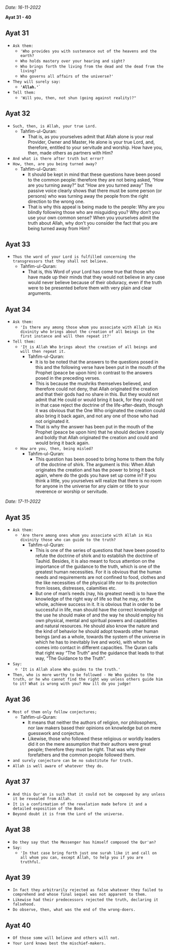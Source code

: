 *Date: 16-11-2022*

**Ayat 31 - 40**

## Ayat 31

- `Ask them:`
  - `'Who provides you with sustenance out of the heavens and the earth?`
  - `Who holds mastery over your hearing and sight?`
  - `Who brings forth the living from the dead and the dead from the living?`
  - `Who governs all affairs of the universe?'`
- `They will surely say:`
  - **`'Allah.'`**`
- `Tell them:`
  - `'Will you, then, not shun (going against reality)?"`

## Ayat 32

- `Such, then, is Allah, your true Lord.`
  - Tahfim-ul-Quran:
    - That is, as you yourselves admit that Allah alone is your real Provider, Owner and Master, He alone is your true Lord, and, therefore, entitled to your servitude and worship. How have you, then, made others as partners with Him?
- `And what is there after truth but error?`
- `How, then, are you being turned away?`
  - Tahfim-ul-Quran:
    - It should be kept in mind that these questions have been posed to the common people: therefore they are not being asked, “How are you turning away?” but “How are you turned away” The passive voice clearly shows that there must be some person (or persons) who was turning away the people from the right direction to the wrong one.
    - That is why this appeal is being made to the people: Why are you blindly following those who are misguiding you? Why don’t you use your own common sense? When you yourselves admit the truth about Allah, why don’t you consider the fact that you are being turned away from Him?

## Ayat 33

- `Thus the word of your Lord is fulfilled concerning the transgressors that they shall not believe.`
  - Tahfim-ul-Quran:
    - That is, this Word of your Lord has come true that those who have made up their minds that they would not believe in any case would never believe because of their obduracy, even if the truth were to be presented before them with very plain and clear arguments.

## Ayat 34

- `Ask them:`
  - `'Is there any among those whom you associate with Allah in His divinity who brings about the creation of all beings in the first instance and will then repeat it?'`
- `Tell them:`
  - `'It is Allah Who brings about the creation of all beings and will then repeat it.`
    - Tahfim-ul-Quran:
      - It is to be noted that the answers to the questions posed in this and the following verse have been put in the mouth of the Prophet (peace be upon him) in contrast to the answers posed in the preceding verses.
      - This is because the mushriks themselves believed, and therefore could not deny, that Allah originated the creation and that their gods had no share in this. But they would not admit that He could or would bring it back, for they could not in that case reject the doctrine of the life-after-death, though it was obvious that the One Who originated the creation could also bring it back again, and not any one of those who had not originated it.
      - That is why the answer has been put in the mouth of the Prophet (peace be upon him) that he should declare it openly and boldly that Allah originated the creation and could and would bring it back again.
  - `How are you, then, being misled?`
    - Tahfim-ul-Quran:
      - This question has been posed to bring home to them the folly of the doctrine of shirk. The argument is this: When Allah originates the creation and has the power to bring it back again, where do the gods you have set up come in? If you think a little, you yourselves will realize that there is no room for anyone in the universe for any claim or title to your reverence or worship or servitude.

*Date: 17-11-2022*

## Ayat 35

- `Ask them:`
  - `'Are there among ones whom you associate with Allah in His divinity those who can guide to the truth?`
    - Tahfim-ul-Quran:
      - This is one of the series of questions that have been posed to refute the doctrine of shirk and to establish the doctrine of Tauhid. Besides, it is also meant to focus attention on the importance of the guidance to the truth, which is one of the greatest human necessities. For it is obvious that the human needs and requirements are not confined to food, clothes and the like necessities of the physical life nor to its protection from losses, distresses, calamities etc.
      - But one of man’s needs (nay, his greatest need) is to have the knowledge of the right way of life so that he may, on the whole, achieve success in it. It is obvious that in order to be successful in life, man should have the correct knowledge of the use he should make of and the way he should employ his own physical, mental and spiritual powers and capabilities and natural resources. He should also know the nature and the kind of behavior he should adopt towards other human beings (and as a whole, towards the system of the universe in which he has to inevitably live and work), with whom he comes into contact in different capacities. The Quran calls that right way “The Truth” and the guidance that leads to that way, “The Guidance to the Truth”.
- `Say:`
  - `'It is Allah alone Who guides to the truth.'`
- `Then, who is more worthy to be followed - He Who guides to the truth, or he who cannot find the right way unless others guide him to it? What is wrong with you? How ill do you judge!`


## Ayat 36

- `Most of them only follow conjectures;`
  - Tahfim-ul-Quran:
    - It means that neither the authors of religion, nor philosophers, nor law makers based their opinions on knowledge but on mere guesswork and conjecture.
    - Likewise, those who followed these religious or worldly leaders did it on the mere assumption that their authors were great people; therefore they must be right. That was why their forefathers and the common people followed them.
- `and surely conjecture can be no substitute for truth.`
- `Allah is well aware of whatever they do.`


## Ayat 37

- `And this Qur'an is such that it could not be composed by any unless it be revealed from Allah.`
- `It is a confirmation of the revelation made before it and a detailed exposition of the Book.`
- `Beyond doubt it is from the Lord of the universe.`

## Ayat 38

- `Do they say that the Messenger has himself composed the Qur'an?`
- `Say:`
  - `'In that case bring forth just one surah like it and call on all whom you can, except Allah, to help you if you are truthful.`

## Ayat 39

- `In fact they arbitrarily rejected as false whatever they failed to comprehend and whose final sequel was not apparent to them.`
- `Likewise had their predecessors rejected the truth, declaring it falsehood.`
- `Do observe, then, what was the end of the wrong-doers.`


## Ayat 40

- `Of those some will believe and others will not.`
- `Your Lord knows best the mischief-makers.`